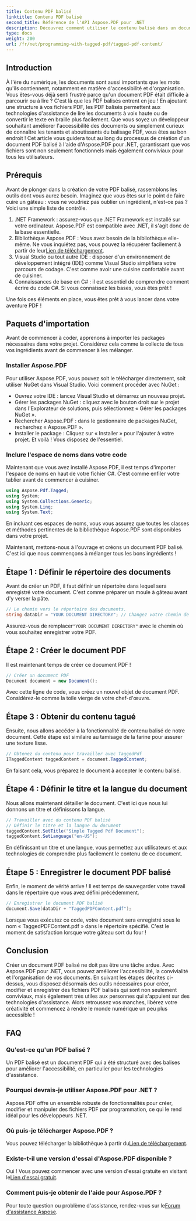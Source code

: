 ```yaml
---
title: Contenu PDF balisé
linktitle: Contenu PDF balisé
second_title: Référence de l'API Aspose.PDF pour .NET
description: Découvrez comment utiliser le contenu balisé dans un document PDF avec Aspose.PDF pour .NET. Guide étape par étape pour l'utilisation des balises.
type: docs
weight: 200
url: /fr/net/programming-with-tagged-pdf/tagged-pdf-content/
---
```

## Introduction

À l'ère du numérique, les documents sont aussi importants que les mots qu'ils contiennent, notamment en matière d'accessibilité et d'organisation. Vous êtes-vous déjà senti frustré parce qu'un document PDF était difficile à parcourir ou à lire ? C'est là que les PDF balisés entrent en jeu ! En ajoutant une structure à vos fichiers PDF, les PDF balisés permettent aux technologies d'assistance de lire les documents à voix haute ou de convertir le texte en braille plus facilement. Que vous soyez un développeur souhaitant améliorer l'accessibilité des documents ou simplement curieux de connaître les tenants et aboutissants du balisage PDF, vous êtes au bon endroit ! Cet article vous guidera tout au long du processus de création d'un document PDF balisé à l'aide d'Aspose.PDF pour .NET, garantissant que vos fichiers sont non seulement fonctionnels mais également conviviaux pour tous les utilisateurs.

## Prérequis

Avant de plonger dans la création de votre PDF balisé, rassemblons les outils dont vous aurez besoin. Imaginez que vous êtes sur le point de faire cuire un gâteau : vous ne voudriez pas oublier un ingrédient, n'est-ce pas ? Voici une simple liste de contrôle.

1. .NET Framework : assurez-vous que .NET Framework est installé sur votre ordinateur. Aspose.PDF est compatible avec .NET, il s'agit donc de la base essentielle.
2.  Bibliothèque Aspose.PDF : Vous avez besoin de la bibliothèque elle-même. Ne vous inquiétez pas, vous pouvez la récupérer facilement à partir de leur[Lien de téléchargement](https://releases.aspose.com/pdf/net/).
3. Visual Studio ou tout autre IDE : disposer d'un environnement de développement intégré (IDE) comme Visual Studio simplifiera votre parcours de codage. C'est comme avoir une cuisine confortable avant de cuisiner.
4. Connaissances de base en C# : il est essentiel de comprendre comment écrire du code C#. Si vous connaissez les bases, vous êtes prêt !

Une fois ces éléments en place, vous êtes prêt à vous lancer dans votre aventure PDF !

## Paquets d'importation

Avant de commencer à coder, apprenons à importer les packages nécessaires dans votre projet. Considérez cela comme la collecte de tous vos ingrédients avant de commencer à les mélanger.

### Installer Aspose.PDF

Pour utiliser Aspose.PDF, vous pouvez soit le télécharger directement, soit utiliser NuGet dans Visual Studio. Voici comment procéder avec NuGet :

- Ouvrez votre IDE : lancez Visual Studio et démarrez un nouveau projet.
- Gérer les packages NuGet : cliquez avec le bouton droit sur le projet dans l'Explorateur de solutions, puis sélectionnez « Gérer les packages NuGet ».
- Rechercher Aspose.PDF : dans le gestionnaire de packages NuGet, recherchez « Aspose.PDF ».
- Installer le package : Cliquez sur « Installer » pour l'ajouter à votre projet. Et voilà ! Vous disposez de l'essentiel.

### Inclure l'espace de noms dans votre code

Maintenant que vous avez installé Aspose.PDF, il est temps d'importer l'espace de noms en haut de votre fichier C#. C'est comme enfiler votre tablier avant de commencer à cuisiner.

```csharp
using Aspose.Pdf.Tagged;
using System;
using System.Collections.Generic;
using System.Linq;
using System.Text;
```

En incluant ces espaces de noms, vous vous assurez que toutes les classes et méthodes pertinentes de la bibliothèque Aspose.PDF sont disponibles dans votre projet.

Maintenant, mettons-nous à l'ouvrage et créons un document PDF balisé. C'est ici que nous commençons à mélanger tous les bons ingrédients !

## Étape 1 : Définir le répertoire des documents

Avant de créer un PDF, il faut définir un répertoire dans lequel sera enregistré votre document. C'est comme préparer un moule à gâteau avant d'y verser la pâte.

```csharp
// Le chemin vers le répertoire des documents.
string dataDir = "YOUR DOCUMENT DIRECTORY"; // Changez votre chemin de répertoire
```

 Assurez-vous de remplacer`"YOUR DOCUMENT DIRECTORY"` avec le chemin où vous souhaitez enregistrer votre PDF. 

## Étape 2 : Créer le document PDF

Il est maintenant temps de créer ce document PDF ! 

```csharp
// Créer un document PDF
Document document = new Document();
```

Avec cette ligne de code, vous créez un nouvel objet de document PDF. Considérez-le comme la toile vierge de votre chef-d'œuvre.

## Étape 3 : Obtenir du contenu tagué

Ensuite, nous allons accéder à la fonctionnalité de contenu balisé de notre document. Cette étape est similaire au tamisage de la farine pour assurer une texture lisse.

```csharp
// Obtenez du contenu pour travailler avec TaggedPdf
ITaggedContent taggedContent = document.TaggedContent;
```

En faisant cela, vous préparez le document à accepter le contenu balisé.

## Étape 4 : Définir le titre et la langue du document

Nous allons maintenant détailler le document. C'est ici que nous lui donnons un titre et définissons la langue. 

```csharp
// Travailler avec du contenu PDF balisé
// Définir le titre et la langue du document
taggedContent.SetTitle("Simple Tagged Pdf Document");
taggedContent.SetLanguage("en-US");
```

En définissant un titre et une langue, vous permettez aux utilisateurs et aux technologies de comprendre plus facilement le contenu de ce document.

## Étape 5 : Enregistrer le document PDF balisé

Enfin, le moment de vérité arrive ! Il est temps de sauvegarder votre travail dans le répertoire que vous avez défini précédemment.

```csharp
// Enregistrer le document PDF balisé
document.Save(dataDir + "TaggedPDFContent.pdf");
```

Lorsque vous exécutez ce code, votre document sera enregistré sous le nom « TaggedPDFContent.pdf » dans le répertoire spécifié. C'est le moment de satisfaction lorsque votre gâteau sort du four !

## Conclusion

Créer un document PDF balisé ne doit pas être une tâche ardue. Avec Aspose.PDF pour .NET, vous pouvez améliorer l'accessibilité, la convivialité et l'organisation de vos documents. En suivant les étapes décrites ci-dessus, vous disposez désormais des outils nécessaires pour créer, modifier et enregistrer des fichiers PDF balisés qui sont non seulement conviviaux, mais également très utiles aux personnes qui s'appuient sur des technologies d'assistance. Alors retroussez vos manches, libérez votre créativité et commencez à rendre le monde numérique un peu plus accessible !

## FAQ

### Qu'est-ce qu'un PDF balisé ?
Un PDF balisé est un document PDF qui a été structuré avec des balises pour améliorer l'accessibilité, en particulier pour les technologies d'assistance.

### Pourquoi devrais-je utiliser Aspose.PDF pour .NET ?
Aspose.PDF offre un ensemble robuste de fonctionnalités pour créer, modifier et manipuler des fichiers PDF par programmation, ce qui le rend idéal pour les développeurs .NET.

### Où puis-je télécharger Aspose.PDF ?
 Vous pouvez télécharger la bibliothèque à partir du[Lien de téléchargement](https://releases.aspose.com/pdf/net/).

### Existe-t-il une version d'essai d'Aspose.PDF disponible ?
 Oui ! Vous pouvez commencer avec une version d'essai gratuite en visitant le[Lien d'essai gratuit](https://releases.aspose.com/).

### Comment puis-je obtenir de l'aide pour Aspose.PDF ?
 Pour toute question ou problème d'assistance, rendez-vous sur le[Forum d'assistance Aspose](https://forum.aspose.com/c/pdf/10).